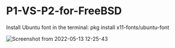 # P1-VS-P2-for-FreeBSD
Install Ubuntu font in the terminal: pkg install x11-fonts/ubuntu-font 

![Screenshot from 2022-05-13 12-25-43](https://user-images.githubusercontent.com/52569279/168275241-96bb0149-7d26-40a0-9572-4b3bfc0b4d70.png)
